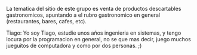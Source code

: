 La tematica del sitio de este grupo es venta de productos descartables gastronomicos, apuntando a el rubro gastronomico en general (restaurantes, bares, cafes, etc).

Tiago: Yo soy Tiago, estudie unos años ingenieria en sistemas, y tengo locura por la programacion en general, no se que mas decir, juego muchos jueguitos de computadora y como por dos personas. ;)